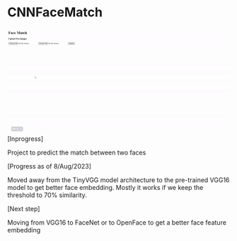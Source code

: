 # CNNFaceMatch

<img align="left" src="https://github.com/deepakpillai/CNNFaceMatch/blob/main/Result.gif?raw=true" />

<br>

[Inprogress]

Project to predict the match between two faces

[Progress as of 8/Aug/2023]

Moved away from the TinyVGG model architecture to the pre-trained VGG16 model to get better face embedding.
Mostly it works if we keep the threshold to 70% similarity.

[Next step]

Moving from VGG16 to FaceNet or to OpenFace to get a better face feature embedding 

